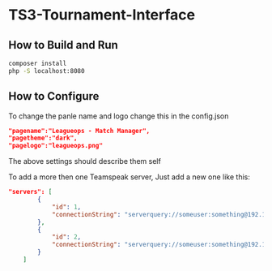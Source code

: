# TS3-Tournament-Interface

## How to Build and Run

```sh
composer install
php -S localhost:8080
```

## How to Configure
To change the panle name and logo change this in the config.json
```json
"pagename":"Leagueops - Match Manager",
"pagetheme":"dark",
"pagelogo":"leagueops.png"
```
The above settings should describe them self

To add a more then one Teamspeak server,
Just add a new one like this:
```json
"servers": [
        {
            "id": 1,
            "connectionString": "serverquery://someuser:something@192.168.1.1:10011/?server_port=9987"
        },
        {
            "id": 2,
            "connectionString": "serverquery://someuser:something@192.168.1.1:10011/?server_port=9987"
        }
    ]
```
